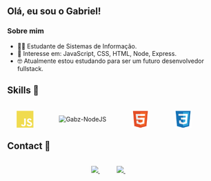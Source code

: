## Olá, eu sou o Gabriel!

### Sobre mim

- 👨‍🎓 Estudante de Sistemas de Informação.
- 🎯 Interesse em: JavaScript, CSS, HTML, Node, Express.
- 🤓 Atualmente estou estudando para ser um futuro desenvolvedor fullstack.

## Skills 👾
<p align="center"><br>
  <img align="center" alt="Gabz-JS" height="40" width="40" src="https://raw.githubusercontent.com/devicons/devicon/master/icons/javascript/javascript-plain.svg">
   &nbsp;&nbsp;&nbsp;&nbsp;&nbsp;&nbsp;&nbsp;&nbsp;&nbsp;&nbsp;&nbsp;&nbsp;&nbsp;
  <img align="center" alt="Gabz-NodeJS" height="40" width="40" src="https://cdn.jsdelivr.net/gh/devicons/devicon/icons/nodejs/nodejs-original.svg">
   &nbsp;&nbsp;&nbsp;&nbsp;&nbsp;&nbsp;&nbsp;&nbsp;&nbsp;&nbsp;&nbsp;&nbsp;&nbsp;
  <img align="center" alt="Gabz-HTML" height="40" width="40" src="https://raw.githubusercontent.com/devicons/devicon/master/icons/html5/html5-original.svg">
   &nbsp;&nbsp;&nbsp;&nbsp;&nbsp;&nbsp;&nbsp;&nbsp;&nbsp;&nbsp;&nbsp;&nbsp;&nbsp;
  <img align="center" alt="Gabz-CSS" height="40" width="40" src="https://raw.githubusercontent.com/devicons/devicon/master/icons/css3/css3-original.svg">
   &nbsp;&nbsp;&nbsp;&nbsp;&nbsp;&nbsp;&nbsp;&nbsp;&nbsp;&nbsp;&nbsp;&nbsp;&nbsp;
</p>

## Contact :iphone:
<p align="center"><br>
  <a href="https://instagram.com/gxbzao" target="_blank">
    <img src="https://img.shields.io/badge/-Instagram-%23E4405F?style=for-the-badge&logo=instagram&logoColor=white" target="_blank">
  </a>
  &nbsp;&nbsp;&nbsp;&nbsp;&nbsp;&nbsp;&nbsp;&nbsp;&nbsp;
  <a href="mailto:contato.gabrielrangelgbr@gmail.com">
    <img src="https://img.shields.io/badge/-Gmail-%23333?style=for-the-badge&logo=gmail&logoColor=white" target="_blank">
  </a>
  &nbsp;&nbsp;&nbsp;&nbsp;&nbsp;&nbsp;&nbsp;&nbsp;&nbsp;
<br>
</p>
